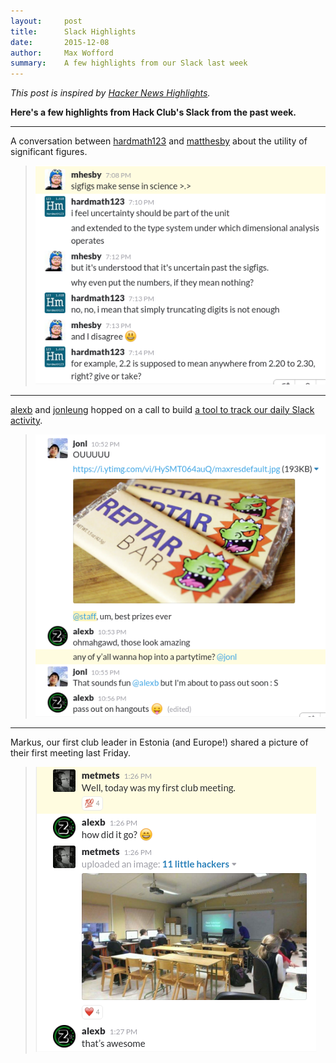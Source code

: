 ```yaml
---
layout:     post
title:      Slack Highlights
date:       2015-12-08
author:     Max Wofford
summary:    A few highlights from our Slack last week
---
```


_This post is inspired by
[Hacker News Highlights](https://themacro.com/articles/2015/12/hacker-news-highlights-2/)._

**Here's a few highlights from Hack Club's Slack from the past week.**

--------------------------------------------------------------------------------

A conversation between [hardmath123](https://hardmath123.github.io/) and
[matthesby](https://github.com/matthesby) about the utility of significant
figures.

> [![mhesby and hardmath123 discuss significant figures](/assets/sigfigs_highlight.png)](https://starthackclub.slack.com/archives/random/p1448939291005835)

--------------------------------------------------------------------------------

[alexb](https://github.com/zucchinize) and
[jonleung](https://github.com/jonleung) hopped on a call to build
[a tool to track our daily Slack activity](https://github.com/jonleung/slack-stats-viewer).

> [![alexb and jonleung hop in a call to pair](/assets/alexb_and_jonleung_pair_highlight.png)](https://starthackclub.slack.com/archives/random/p1449212126007386)

--------------------------------------------------------------------------------

Markus, our first club leader in Estonia (and Europe!) shared a picture of their
first meeting last Friday.

> [![confirmation of first meeting in Estonia](/assets/club_meeting_in_estonia_highlight.png)](https://starthackclub.slack.com/archives/random/p1449264372007573)
